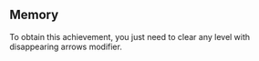 ## Memory

To obtain this achievement, you just need to clear any level with disappearing arrows modifier.